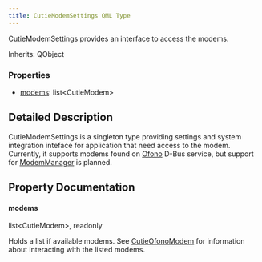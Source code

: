 ```yaml
---
title: CutieModemSettings QML Type
---
```


CutieModemSettings provides an interface to access the modems.

Inherits: QObject

### Properties

- [modems](#modems): list&lt;CutieModem&gt;

## Detailed Description

CutieModemSettings is a singleton type providing settings and system integration inteface for application that need access to the modem. Currently, it supports modems found on [Ofono](https://git.kernel.org/pub/scm/network/ofono/ofono.git) D-Bus service, but support for [ModemManager](https://www.freedesktop.org/wiki/Software/ModemManager/) is planned.

## Property Documentation

#### modems

list&lt;CutieModem&gt;, readonly

Holds a list if available modems. See [CutieOfonoModem](ofonomodem) for information about interacting with the listed modems.